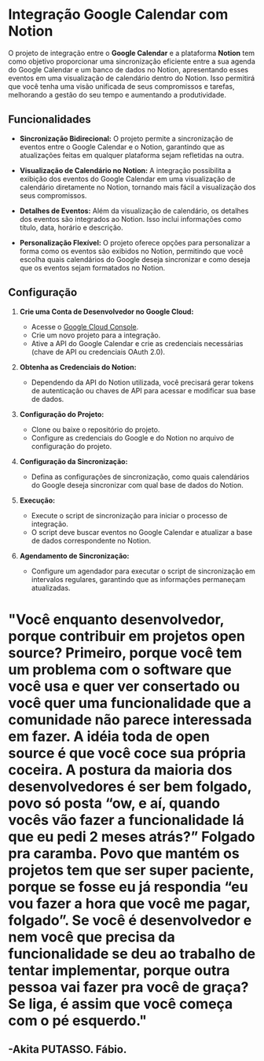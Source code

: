 # Integração Google Calendar com Notion

O projeto de integração entre o **Google Calendar** e a plataforma **Notion** tem como objetivo proporcionar uma sincronização eficiente entre a sua agenda do Google Calendar e um banco de dados no Notion, apresentando esses eventos em uma visualização de calendário dentro do Notion. Isso permitirá que você tenha uma visão unificada de seus compromissos e tarefas, melhorando a gestão do seu tempo e aumentando a produtividade.

## Funcionalidades

- **Sincronização Bidirecional:** O projeto permite a sincronização de eventos entre o Google Calendar e o Notion, garantindo que as atualizações feitas em qualquer plataforma sejam refletidas na outra.

- **Visualização de Calendário no Notion:** A integração possibilita a exibição dos eventos do Google Calendar em uma visualização de calendário diretamente no Notion, tornando mais fácil a visualização dos seus compromissos.

- **Detalhes de Eventos:** Além da visualização de calendário, os detalhes dos eventos são integrados ao Notion. Isso inclui informações como título, data, horário e descrição.

- **Personalização Flexível:** O projeto oferece opções para personalizar a forma como os eventos são exibidos no Notion, permitindo que você escolha quais calendários do Google deseja sincronizar e como deseja que os eventos sejam formatados no Notion.

## Configuração

1. **Crie uma Conta de Desenvolvedor no Google Cloud:**
   - Acesse o [Google Cloud Console](https://console.cloud.google.com/).
   - Crie um novo projeto para a integração.
   - Ative a API do Google Calendar e crie as credenciais necessárias (chave de API ou credenciais OAuth 2.0).

2. **Obtenha as Credenciais do Notion:**
   - Dependendo da API do Notion utilizada, você precisará gerar tokens de autenticação ou chaves de API para acessar e modificar sua base de dados.

3. **Configuração do Projeto:**
   - Clone ou baixe o repositório do projeto.
   - Configure as credenciais do Google e do Notion no arquivo de configuração do projeto.

4. **Configuração da Sincronização:**
   - Defina as configurações de sincronização, como quais calendários do Google deseja sincronizar com qual base de dados do Notion.

5. **Execução:**
   - Execute o script de sincronização para iniciar o processo de integração.
   - O script deve buscar eventos no Google Calendar e atualizar a base de dados correspondente no Notion.

6. **Agendamento de Sincronização:**
   - Configure um agendador para executar o script de sincronização em intervalos regulares, garantindo que as informações permaneçam atualizadas.

# "Você enquanto desenvolvedor, porque contribuir em projetos open source? Primeiro, porque você tem um problema com o software que você usa e quer ver consertado ou você quer uma funcionalidade que a comunidade não parece interessada em fazer. A idéia toda de open source é que você coce sua própria coceira. A postura da maioria dos desenvolvedores é ser bem folgado, povo só posta “ow, e aí, quando vocês vão fazer a funcionalidade lá que eu pedi 2 meses atrás?” Folgado pra caramba. Povo que mantém os projetos tem que ser super paciente, porque se fosse eu já respondia “eu vou fazer a hora que você me pagar, folgado”. Se você é desenvolvedor e nem você que precisa da funcionalidade se deu ao trabalho de tentar implementar, porque outra pessoa vai fazer pra você de graça? Se liga, é assim que você começa com o pé esquerdo." 

## -Akita PUTASSO. Fábio.


